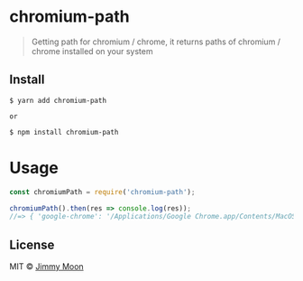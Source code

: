 # chromium-path

> Getting path for chromium / chrome, it returns paths of chromium / chrome installed on your system


## Install

```
$ yarn add chromium-path

or

$ npm install chromium-path
```

# Usage

```js
const chromiumPath = require('chromium-path');

chromiumPath().then(res => console.log(res));
//=> { 'google-chrome': '/Applications/Google Chrome.app/Contents/MacOS/Google Chrome', 'google-chrome-canary': '/Applications/Google Chrome Canary.app/Contents/MacOS/Google Chrome Canary', chromium: '/Applications/Chromium.app/Contents/MacOS/Chromium' }
```

## License

MIT © [Jimmy Moon](http://ragingwind.me)
